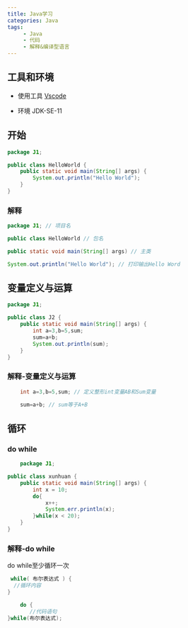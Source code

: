 ```yaml
---
title: Java学习
categories: Java
tags: 
     - Java
     - 代码
     - 解释&编译型语言
---
```


## 工具和环境

- 使用工具 [Vscode](https://code.visualstudio.com/)

- 环境 JDK-SE-11

## 开始

```Java
package J1;

public class HelloWorld {
    public static void main(String[] args) {
        System.out.println("Hello World");
    }
}
```
<!--more-->
### 解释

```Java
package J1; // 项目名

public class HelloWorld // 包名

public static void main(String[] args) // 主类

System.out.println("Hello World"); // 打印输出Hello Word
```

## 变量定义与运算

```Java
package J1;

public class J2 {
    public static void main(String[] args) {
        int a=3,b=5,sum;
        sum=a+b;
        System.out.println(sum);
    }
}
```

### 解释-变量定义与运算

```Java
    int a=3,b=5,sum; // 定义整形int变量AB和Sum变量

    sum=a+b; // sum等于A+B
```

## 循环

### do while

```java
    package J1;

public class xunhuan {
    public static void main(String[] args) {
        int x = 10;
        do{
            x++;
            System.err.println(x);
        }while(x < 20);
    }
}

```

### 解释-do while

do while至少循环一次

```java
 while( 布尔表达式 ) {
  //循环内容
}
````

```java
    do {
       //代码语句
}while(布尔表达式);

```
